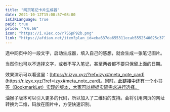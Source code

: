 ```yaml
---
title: "网页笔记卡片生成器"
date: 2021-10-12T15:00:57+08:00
isCJKLanguage: true
paid: true
price: "￥6.66"
icon: "https://i.v2ex.co/r7SSpP92b.png"
link: "https://afdian.net/item?plan_id=eba637da655311ecab5552540025c377"
---
```


选中网页中的一段文字，启动生成器，填入自己的感想，就会生成一张笔记图片。

<!--more-->

当然你也可以不选择文字，或者不写入笔记，甚至两者都不要只保留上面的日期。

效果演示可以看这里：[https://r.izyx.xyz/?ref=izyx#meta_note_card](https://r.izyx.xyz/?ref=izyx#meta_note_card)。同时，此链接中还有一个小书签（BookmarkLet）实现的版本，大家可以根据实际需求进行选择。

油猴子版本可以引入更多的代码，所以加入了二维码的支持。会将引用网页的网址转换为二维，码放在图片中，方便快速识别。